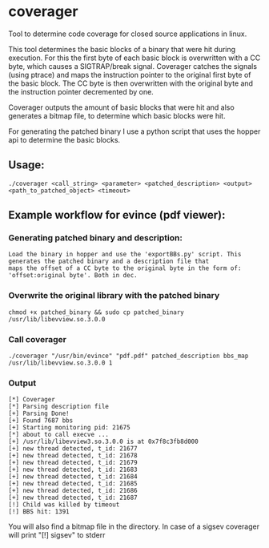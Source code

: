 # coverager
Tool to determine code coverage for closed source applications in linux. 

This tool determines the basic blocks of a binary that were hit during execution. 
For this the first byte of each basic block is overwritten with a CC byte, which causes a SIGTRAP/break signal. 
Coverager catches the signals (using ptrace) and maps the instruction pointer to the original first byte of the basic block.
The CC byte is then overwritten with the original byte and the instruction pointer decremented by one.

Coverager outputs the amount of basic blocks that were hit and also generates a bitmap file, to determine which basic blocks 
were hit. 

For generating the patched binary I use a python script that uses the hopper api to determine the basic blocks.

## Usage:

	./coverager <call_string> <parameter> <patched_description> <output> <path_to_patched_object> <timeout>

## Example workflow for evince (pdf viewer):

### Generating patched binary and description:

	Load the binary in hopper and use the 'exportBBs.py' script. This generates the patched binary and a description file that 
	maps the offset of a CC byte to the original byte in the form of: 'offset:original byte'. Both in dec.

### Overwrite the original library with the patched binary

	chmod +x patched_binary && sudo cp patched_binary /usr/lib/libevview.so.3.0.0
	
### Call coverager
	
	./coverager "/usr/bin/evince" "pdf.pdf" patched_description bbs_map /usr/lib/libevview.so.3.0.0 1
	
### Output

	[*] Coverager
	[*] Parsing description file
	[+] Parsing Done!
	[+] Found 7687 bbs
	[+] Starting monitoring pid: 21675
	[*] about to call execve ...
	[+] /usr/lib/libevview3.so.3.0.0 is at 0x7f8c3fb8d000
	[+] new thread detected, t_id: 21677
	[+] new thread detected, t_id: 21678
	[+] new thread detected, t_id: 21679
	[+] new thread detected, t_id: 21683
	[+] new thread detected, t_id: 21684
	[+] new thread detected, t_id: 21685
	[+] new thread detected, t_id: 21686
	[+] new thread detected, t_id: 21687
	[!] Child was killed by timeout
	[!] BBS hit: 1391

You will also find a bitmap file in the directory.
In case of a sigsev coverager will print "[!] sigsev" to stderr
	

	

